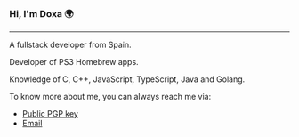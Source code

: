 ### Hi, I'm Doxa 🌍
---
A fullstack developer from Spain.

Developer of PS3 Homebrew apps.

Knowledge of C, C++, JavaScript, TypeScript, Java and Golang.

To know more about me, you can always reach me via:
- [Public PGP key](https://github.com/Doxateve/Doxateve/raw/main/public.gpg)
- [Email](mailto:doxateve@protonmail.com)